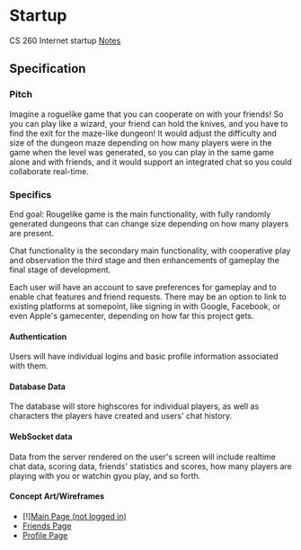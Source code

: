 # Startup
CS 260 Internet startup
[Notes](notes.md)

## Specification

### Pitch

Imagine a roguelike game that you can cooperate on with your friends! So you can play like a wizard, your friend can hold the knives, and you have to find the exit for the maze-like dungeon! It would adjust the difficulty and size of the dungeon maze depending on how many players were in the game when the level was generated, so you can play in the same game alone and with friends, and it would support an integrated chat so you could collaborate real-time.

### Specifics

End goal:
Rougelike game is the main functionality, with fully randomly generated dungeons that can change size depending on how many players are present.

Chat functionality is the secondary main functionality, with cooperative play and observation the third stage and then enhancements of gameplay the  final stage of development.

Each user will have an account to save preferences for gameplay and to enable chat features and friend requests. There may be an option to link to existing platforms at somepoint, like signing in with Google, Facebook, or even Apple's gamecenter, depending on how far this project gets.

#### Authentication
Users will have individual logins and basic profile information associated with them.

#### Database Data
The database will store highscores for individual players, as well as characters the players have created and users' chat history.

#### WebSocket data
Data from the server rendered on the user's screen will include realtime chat data, scoring data, friends' statistics and scores, how many players are playing with you or watchin gyou play, and so forth.

#### Concept Art/Wireframes
* [!][Main Page (not logged in)](/ConceptArt/MainPageLoggedOut.png)
* [Friends Page](/ConceptArt/FriendsPage.png)
* [Profile Page](/ConceptArt/ProfilePage.png)